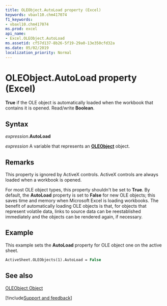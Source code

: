 ```yaml
---
title: OLEObject.AutoLoad property (Excel)
keywords: vbaxl10.chm417074
f1_keywords:
- vbaxl10.chm417074
ms.prod: excel
api_name:
- Excel.OLEObject.AutoLoad
ms.assetid: cf57d137-8b26-5f19-29a0-13e350cfd32a
ms.date: 05/02/2019
localization_priority: Normal
---
```



# OLEObject.AutoLoad property (Excel)

 **True** if the OLE object is automatically loaded when the workbook that contains it is opened. Read/write **Boolean**.


## Syntax

_expression_.**AutoLoad**

_expression_ A variable that represents an **[OLEObject](Excel.OLEObject.md)** object.


## Remarks

This property is ignored by ActiveX controls. ActiveX controls are always loaded when a workbook is opened.

For most OLE object types, this property shouldn't be set to  **True**. By default, the **AutoLoad** property is set to **False** for new OLE objects; this saves time and memory when Microsoft Excel is loading workbooks. The benefit of automatically loading OLE objects is that, for objects that represent volatile data, links to source data can be reestablished immediately and the objects can be rendered again, if necessary.


## Example

This example sets the  **AutoLoad** property for OLE object one on the active sheet.


```vb
ActiveSheet.OLEObjects(1).AutoLoad = False
```


## See also


[OLEObject Object](Excel.OLEObject.md)

[!include[Support and feedback](~/includes/feedback-boilerplate.md)]